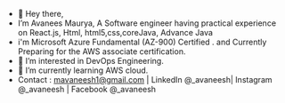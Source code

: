 - 👋 Hey there,
-  I’m Avanees Maurya, A Software engineer having practical experience on React.js, Html, html5,css,coreJava, Advance Java
-  i'm Microsoft Azure Fundamental (AZ-900) Certified . and Currently Preparing for the AWS associate certification.
- 👀 I’m interested in DevOps Engineering.
- 🌱 I’m currently learning AWS cloud.
- Contact : mavaneesh1@gmail.com | LinkedIn @_avaneesh| Instagram @_avaneesh | Facebook @_avaneesh
<!---
AvaneesMaurya/AvaneesMaurya is a ✨ special ✨ repository because its `README.md` (this file) appears on your GitHub profile.
You can click the Preview link to take a look at your changes.
--->

